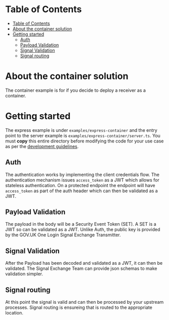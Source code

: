 # Table of Contents

- [Table of Contents](#table-of-contents)
- [About the container solution](#about-the-container-solution)
- [Getting started](#getting-started)
  - [Auth](#auth)
  - [Payload Validation](#payload-validation)
  - [Signal Validation](#signal-validation)
  - [Signal routing](#signal-routing)

# About the container solution

The container example is for if you decide to deploy a receiver as a container.

# Getting started

The express example is under `examples/express-container` and the entry point to the server example is `examples/express-container/server.ts`. You must **copy** this entire directory before modifying the code for your use case as per the [development guidelines](README.md#development-guidelines).

## Auth

The authentication works by implementing the client credentials flow. The authentication mechanism issues `access_token` as a JWT which allows for stateless authentication. On a protected endpoint the endpoint will have `access_token` as part of the auth header which can then be validated as a JWT.

## Payload Validation

The payload in the body will be a Security Event Token (SET). A SET is a JWT so can be validated as a JWT. Unlike Auth, the public key is provided by the GOV.UK One Login Signal Exchange Transmitter.

## Signal Validation

After the Payload has been decoded and validated as a JWT, it can then be validated. The Signal Exchange Team can provide json schemas to make validation simpler.

## Signal routing

At this point the signal is valid and can then be processed by your upstream processes. Signal routing is ensureing that is routed to the appropriate location.
